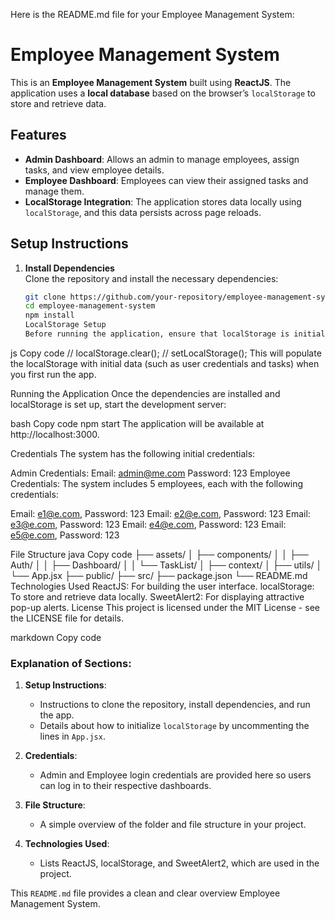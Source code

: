 Here is the README.md file for your Employee Management System:

# Employee Management System

This is an **Employee Management System** built using **ReactJS**. The application uses a **local database** based on the browser’s `localStorage` to store and retrieve data.

## Features

- **Admin Dashboard**: Allows an admin to manage employees, assign tasks, and view employee details.
- **Employee Dashboard**: Employees can view their assigned tasks and manage them.
- **LocalStorage Integration**: The application stores data locally using `localStorage`, and this data persists across page reloads.

## Setup Instructions

1. **Install Dependencies**  
    Clone the repository and install the necessary dependencies:
   ```bash
   git clone https://github.com/your-repository/employee-management-system
   cd employee-management-system
   npm install
   LocalStorage Setup
   Before running the application, ensure that localStorage is initialized with data. In the App.jsx file, there is a commented-out section for initializing localStorage. Uncomment the following lines in App.jsx:
   ```

js
Copy code
// localStorage.clear();
// setLocalStorage();
This will populate the localStorage with initial data (such as user credentials and tasks) when you first run the app.

Running the Application
Once the dependencies are installed and localStorage is set up, start the development server:

bash
Copy code
npm start
The application will be available at http://localhost:3000.

Credentials
The system has the following initial credentials:

Admin Credentials:
Email: admin@me.com
Password: 123
Employee Credentials:
The system includes 5 employees, each with the following credentials:

Email: e1@e.com, Password: 123
Email: e2@e.com, Password: 123
Email: e3@e.com, Password: 123
Email: e4@e.com, Password: 123
Email: e5@e.com, Password: 123

File Structure
java
Copy code
├── assets/
│ ├── components/
│ │ ├── Auth/
│ │ ├── Dashboard/
│ │ └── TaskList/
│ ├── context/
│ ├── utils/
│ └── App.jsx
├── public/
├── src/
├── package.json
└── README.md
Technologies Used
ReactJS: For building the user interface.
localStorage: To store and retrieve data locally.
SweetAlert2: For displaying attractive pop-up alerts.
License
This project is licensed under the MIT License - see the LICENSE file for details.

markdown
Copy code

### Explanation of Sections:

1. **Setup Instructions**:

   - Instructions to clone the repository, install dependencies, and run the app.
   - Details about how to initialize `localStorage` by uncommenting the lines in `App.jsx`.

2. **Credentials**:

   - Admin and Employee login credentials are provided here so users can log in to their respective dashboards.

3. **File Structure**:

   - A simple overview of the folder and file structure in your project.

4. **Technologies Used**:
   - Lists ReactJS, localStorage, and SweetAlert2, which are used in the project.

This `README.md` file provides a clean and clear overview Employee Management System.
